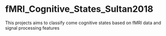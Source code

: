 # fMRI_Cognitive_States_Sultan2018
This projects aims to classify come cognitive states based on fMRI data and signal processing features
